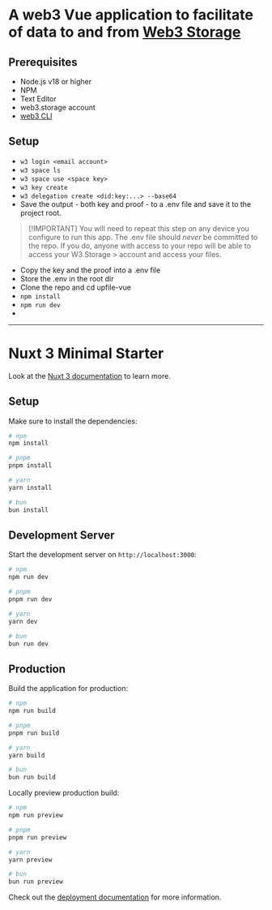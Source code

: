 # A web3 Vue application to facilitate of data to and from [Web3 Storage](https://web3.storage/)

## Prerequisites

* Node.js v18 or higher
* NPM 
* Text Editor
* web3.storage account
* [web3 CLI](https://web3.storage/docs/w3cli/)

## Setup
* `w3 login <email account>`
* `w3 space ls`
* `w3 space use <space key>`
* `w3 key create`
* `w3 delegation create <did:key:...> --base64`
*  Save the output - both key and proof - to a .env file and save it to the project root.
> [!IMPORTANT] You will need to repeat this step on any device you configure to run this app.
> The .env file should _never_ be committed to the repo. If you do, anyone with access to your repo will be able to access your W3.Storage > account and access your files.
* Copy the key and the proof into a .env file
* Store the .env in the root dir 
* Clone the repo and cd upfile-vue
* `npm install`
* `npm run dev`
* 
-------------------------------------------------
# Nuxt 3 Minimal Starter

Look at the [Nuxt 3 documentation](https://nuxt.com/docs/getting-started/introduction) to learn more.

## Setup

Make sure to install the dependencies:

```bash
# npm
npm install

# pnpm
pnpm install

# yarn
yarn install

# bun
bun install
```

## Development Server

Start the development server on `http://localhost:3000`:

```bash
# npm
npm run dev

# pnpm
pnpm run dev

# yarn
yarn dev

# bun
bun run dev
```

## Production

Build the application for production:

```bash
# npm
npm run build

# pnpm
pnpm run build

# yarn
yarn build

# bun
bun run build
```

Locally preview production build:

```bash
# npm
npm run preview

# pnpm
pnpm run preview

# yarn
yarn preview

# bun
bun run preview
```

Check out the [deployment documentation](https://nuxt.com/docs/getting-started/deployment) for more information.
